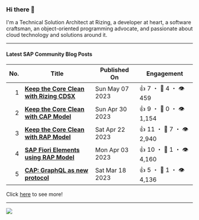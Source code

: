 ### Hi there 👋

I'm a Technical Solution Architect at Rizing, a developer at heart, a software craftsman, an object-oriented programming advocate, and passionate about cloud technology and solutions around it.

***

#### Latest SAP Community Blog Posts

| No. | Title | Published On | Engagement |
| ---:| ----- | ------------ | ---------- |
| 1 | **[Keep the Core Clean with Rizing CDSX](https:&#x2F;&#x2F;blogs.sap.com&#x2F;?p&#x3D;1758558)** | Sun May 07 2023 | 👍 7 ・ 💬 4 ・ 👁️ 459         |
| 2 | **[Keep the Core Clean with CAP Model](https:&#x2F;&#x2F;blogs.sap.com&#x2F;?p&#x3D;1754338)** | Sun Apr 30 2023 | 👍 9 ・ 💬 0 ・ 👁️ 1,154         |
| 3 | **[Keep the Core Clean with RAP Model](https:&#x2F;&#x2F;blogs.sap.com&#x2F;?p&#x3D;1748744)** | Sat Apr 22 2023 | 👍 11 ・ 💬 7 ・ 👁️ 2,940         |
| 4 | **[SAP Fiori Elements using RAP Model](https:&#x2F;&#x2F;blogs.sap.com&#x2F;?p&#x3D;1735728)** | Mon Apr 03 2023 | 👍 10 ・ 💬 1 ・ 👁️ 4,160         |
| 5 | **[CAP: GraphQL as new protocol](https:&#x2F;&#x2F;blogs.sap.com&#x2F;?p&#x3D;1723579)** | Sat Mar 18 2023 | 👍 5 ・ 💬 1 ・ 👁️ 4,136         |

Click [here](sap-community.md) to see more!

***

[![](https://github.com/jcailan/jcailan/workflows/BUILD/badge.svg)](https://github.com/jcailan/jcailan/actions)